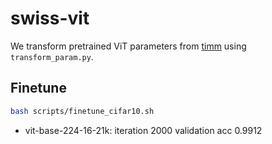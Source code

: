 # swiss-vit

We transform pretrained ViT parameters from [timm](https://github.com/rwightman/pytorch-image-models) using `transform_param.py`.

## Finetune

```bash
bash scripts/finetune_cifar10.sh
```

* vit-base-224-16-21k: iteration 2000 validation acc 0.9912
